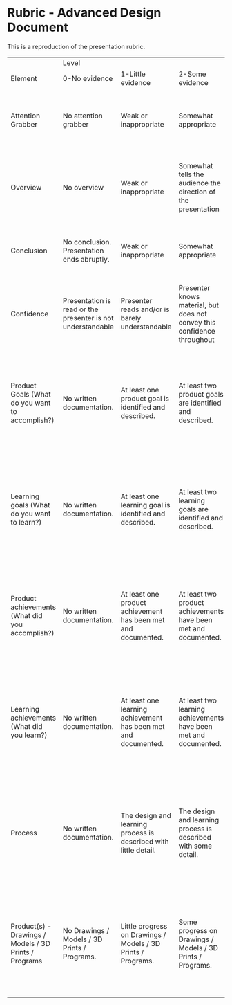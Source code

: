# Rubric - Advanced Design Document

This is a reproduction of the presentation rubric.

<table>
  <tr>
    <td></td>
    <td colspan="5">Level</td>
  </tr>
  <tr>
    <td>Element</td>
    <td>0-No evidence</td>
    <td>1-Little evidence</td>
    <td>2-Some evidence</td>
    <td>3-Evidence</td>
    <td>4-Ample evidence</td>
  </tr>
  <tr>
    <td>Attention Grabber</td>
    <td>No attention grabber</td>
    <td>Weak or inappropriate</td>
    <td>Somewhat appropriate</td>
    <td>Adequate.</td>
    <td>Outstanding attention grabber that makes the audience want to pay attention.</td>
  </tr>
  <tr>
    <td>Overview</td>
    <td>No overview</td>
    <td>Weak or inappropriate</td>
    <td>Somewhat tells the audience the direction of the presentation</td>
    <td>Tells the audience the direction of the presentation, but gives it as an outline.</td>
    <td>Tells the audience the direction of the presentation without just giving an outline of the topics.</td>
  </tr>
  <tr>
    <td>Conclusion</td>
    <td>No conclusion.  Presentation ends abruptly.</td>
    <td>Weak or inappropriate</td>
    <td>Somewhat appropriate</td>
    <td>Adequate</td>
    <td>Conclusion wraps up the presentation and connects to attention grabber.</td>
  </tr>
  <tr>
    <td>Confidence</td>
    <td>Presentation is read or the presenter is not understandable</td>
    <td>Presenter reads and/or is barely understandable</td>
    <td>Presenter knows material, but does not convey this confidence throughout</td>
    <td>Presenter knows material and mostly conveys confidence throughout</td>
    <td>Presenter knows the material and presents with confidence throughout presentation and questions.</td>
  </tr>
  <tr>
    <td>Product Goals (What do you want to accomplish?)</td>
    <td>No written documentation.</td>
    <td>At least one product goal is identified and described.</td>
    <td>At least two product goals are identified and described.</td>
    <td>At least three product goals are identified and described.</td>
    <td>At least four product goals are identified and described in detail.  Especially describing how the student will measure what has been accomplished.</td>
  </tr>
  <tr>
    <td>Learning goals (What do you want to learn?)</td>
    <td>No written documentation.</td>
    <td>At least one learning goal is identified and described.</td>
    <td>At least two learning goals are identified and described.</td>
    <td>At least three learning goals are identified and described.</td>
    <td>At least four learning goals are identified and described in detail.  Especially describing how the student will measure what has been accomplished.</td>
  </tr>
  <tr>
    <td>Product achievements (What did you accomplish?)</td>
    <td>No written documentation.</td>
    <td>At least one product achievement has been met and documented.</td>
    <td>At least two product achievements have been met and documented.</td>
    <td>At least three product achievements have been met and documented.</td>
    <td>At least four product achievements have been met and documented.  Documentation is specific and detailed on how the goals have been met.</td>
  </tr>
  <tr>
    <td>Learning achievements (What did you learn?)</td>
    <td>No written documentation.</td>
    <td>At least one learning achievement has been met and documented.</td>
    <td>At least two learning achievements have been met and documented.</td>
    <td>At least three learning achievements have been met and documented.</td>
    <td>At least four learning achievements have been met and documented.  Documentation is specific and detailed on how the goals have been met.</td>
  </tr>
  <tr>
    <td>Process</td>
    <td>No written documentation.</td>
    <td>The design and learning process is described with little detail.</td>
    <td>The design and learning process is described with some detail.</td>
    <td>The design and learning process is described with ample detail.</td>
    <td>The design and learning process is described with ample detail in such a way that readers can learn from the written document and any accompanying materials.</td>
  </tr>
  <tr>
    <td>Product(s) - Drawings / Models / 3D Prints / Programs</td>
    <td>No Drawings / Models / 3D Prints / Programs.</td>
    <td>Little progress on Drawings / Models / 3D Prints / Programs.</td>
    <td>Some progress on Drawings / Models / 3D Prints / Programs.</td>
    <td>Drawings / Models / 3D Prints / Programs are adequate evidence to demonstrate learning and product goals have been met.</td>
    <td>Drawings / Models / 3D Prints / Programs are ample evidence to demonstrate learning and product goals have been met and/or exceeded.</td>
  </tr>
</table>
